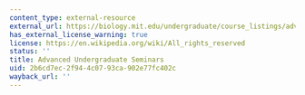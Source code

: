 ```yaml
---
content_type: external-resource
external_url: https://biology.mit.edu/undergraduate/course_listings/advanced_undergraduate_seminars
has_external_license_warning: true
license: https://en.wikipedia.org/wiki/All_rights_reserved
status: ''
title: Advanced Undergraduate Seminars
uid: 2b6cd7ec-2f94-4c07-93ca-902e77fc402c
wayback_url: ''
---
```

